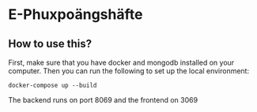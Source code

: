 # E-Phuxpoängshäfte

## How to use this?

First, make sure that you have docker and mongodb installed on your computer. Then you can run the following to set up the local environment:

```
docker-compose up --build
```

The backend runs on port 8069 and the frontend on 3069